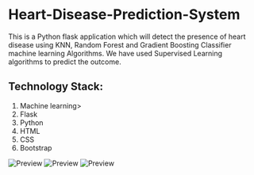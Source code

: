 # Heart-Disease-Prediction-System
This is a Python flask application which will detect the presence of heart disease using KNN, Random Forest and Gradient Boosting Classifier machine learning Algorithms.
We have used Supervised Learning algorithms to predict the outcome.

<h2>Technology Stack:</h2>
<ol>
  <li>Machine learning>
  <li>Flask</li>
  <li>Python</li>
  <li>HTML</li>
  <li>CSS</li>
  <li>Bootstrap</li>
</ol>

![ Preview](img1.png)
![ Preview](img2.png)
![ Preview](img3.png)



